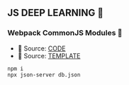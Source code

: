 ## JS DEEP LEARNING 🦆

### Webpack CommonJS Modules 🚀 
  - 🔑 Source: [CODE](../20WebpackProject/)
  - 🔑 Source: [TEMPLATE](https://drive.google.com/file/d/1-mtd3uM3KwWSbzV47nIrv0W9rqM-NG9u/view?usp=sharing)

  ```
  npm i
  npx json-server db.json
  ```